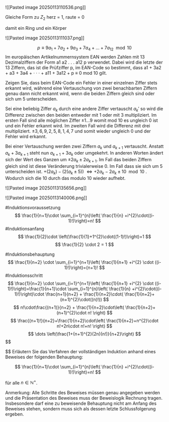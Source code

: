 ![[Pasted image 20250113110536.png]]

Gleiche Form zu $Z_{2}$ herz = 1, raute = 0

damit ein Ring und ein Körper

![[Pasted image 20250113111037.png]]

$$
p\equiv 9a_{1}+7a_{2}+9a_{3}+7a_{4}+\dots+7a_{12} \mod 10
$$
Im europäischen Artikelnummernsystem EAN werden Zahlen mit 13 Dezimalziffern der Form a1 a2 . . . a12 p verwendet. Dabei wird die letzte der 13 Ziffern, das ist die Prüfziffer p, im EAN-Code so bestimmt, dass a1 + 3a2 + a3 + 3a4 + · · · + a11 + 3a12 + p ≡ 0 mod 10 gilt.

Zeigen Sie, dass beim EAN-Code ein Fehler in einer einzelnen Ziffer stets erkannt
wird, während eine Vertauschung von zwei benachbarten Ziffern genau dann nicht
erkannt wird, wenn die beiden Ziffern gleich sind oder sich um 5 unterscheiden.

Sei eine beliebig Ziffer $a_{k}$ durch eine andere Ziffer vertauscht $a_{k}'$ so wird die Differenz zwischen den beiden entweder mit 1 oder mit 3 multipliziert. Im ersten Fall sind alle möglichen Ziffer $\pm1\dots 9$ womit mod 10 es ungleich 0 ist und ein Fehler erkannt wird. Im zweiten Fall wird die Differenz mit drei multipliziert. $\pm 3,6,9,2,5,8,1,4,7$ und somit wieder ungleich 0 und der Fehler wird erkannt.

Bei einer Vertauschung werden zwei Ziffern $a_{k}$ und $a_{k+1}$ vertauscht. Anstatt $a_{k}+3a_{k+1}$ steht nun $a_{k+1}+3a_{k}$ oder umgekehrt. In anderen Worten ändert sich der Wert des Ganzen um $\pm 2a_{k}\pm 2a_{k+1}$. Im Fall das beiden Ziffern gleich sind ist diese Veränderung trivialerweise 0. Im Fall dass sie sich um 5 unterscheiden ist. $+(2a_{k})-(2(a_{k}\pm5))$ $\iff +2a_{k}-2a_{k}\pm10 \mod 10$ . Wodurch sich die 10 durch das modulo 10 wieder aufhebt.

![[Pasted image 20250113135656.png]]

![[Pasted image 20250113140006.png]]

#Induktionsvoraussetzung
$$
\frac{1}{n+1}\cdot \sum_{i=1}^{n}\left( \frac{1}{n} +i^{2}\cdot((i-1)!)\right)=n!
$$
#Induktionsanfang
$$
\frac{1}{2}\cdot \left(\frac{1}{1}+1^{2}\cdot((1-1)!)\right)=1
$$
$$
\frac{1}{2} \cdot 2 = 1
$$

#Induktionsbehauptung
$$
\frac{1}{n+2} \cdot \sum_{i=1}^{n+1}\left( \frac{1}{n+1} +i^{2} \cdot ((i-1)!)\right)=(n+1)!
$$
#Induktionsschritt
$$
\frac{1}{n+2} \cdot \sum_{i=1}^{n+1}\left( \frac{1}{n+1} +i^{2} \cdot ((i-1)!)\right)=\frac{1}{n+1}\cdot \sum_{i=1}^{n}\left( \frac{1}{n} +i^{2}\cdot((i-1)!)\right)\cdot \frac{n+1}{n+2} + \frac{1}{n+2}\cdot( \frac{1}{n+2}+(n+1)^{2}\cdot((n)!))
$$
$$
n!\cdot\frac{(n+1)}{n+2} + \frac{1}{n+2}\cdot\left( \frac{1}{n+2}+(n+1)^{2}\cdot n! \right)
$$
$$
\frac{(n+1)!}{n+2}+\frac{1}{n+2}\cdot\left( \frac{1}{n+2}+n^{2}\cdot n!+2n\cdot n!+n! \right)
$$
$$
\dots \left(\frac{1+(n+1)^{2}(2n)(n!)}{n+2}\right)
$$
$$

$$
Erläutern Sie das Verfahren der vollständigen Induktion anhand eines Beweises
der folgenden Behauptung:

$$
\frac{1}{n+1}\cdot \sum_{i=1}^{n}\left( \frac{1}{n} +i^{2}\cdot((i-1)!)\right)=n!
$$

für alle $n ∈ \mathbb{N}^{+}$.

Anmerkung: Alle Schritte des Beweises müssen genau angegeben werden und die
Präsentation des Beweises muss der Beweislogik Rechnung tragen. Insbesondere
darf eine zu beweisende Behauptung nicht am Anfang des Beweises stehen, sondern
muss sich als dessen letzte Schlussfolgerung ergeben.